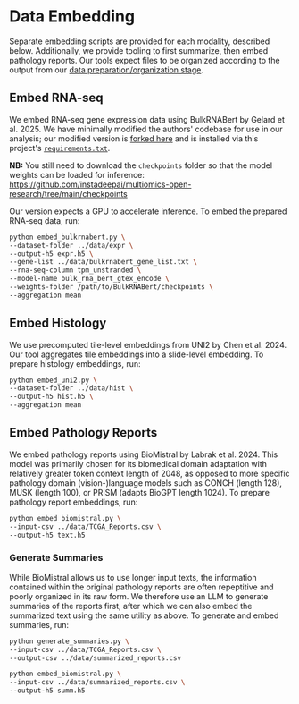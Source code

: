 # Data Embedding

Separate embedding scripts are provided for each modality, described below. Additionally, we provide tooling to first summarize, then embed pathology reports. Our tools expect files to be organized according to the output from our [data preparation/organization stage](../data/README.md).

## Embed RNA-seq
We embed RNA-seq gene expression data using BulkRNABert by Gelard et al. 2025. We have minimally modified the authors' codebase for use in our analysis; our modified version is [forked here](https://github.com/StevenSong/BulkRNABert) and is installed via this project's [`requirements.txt`](../requirements.txt).

**NB:** You still need to download the `checkpoints` folder so that the model weights can be loaded for inference: https://github.com/instadeepai/multiomics-open-research/tree/main/checkpoints

Our version expects a GPU to accelerate inference. To embed the prepared RNA-seq data, run:
```bash
python embed_bulkrnabert.py \
--dataset-folder ../data/expr \
--output-h5 expr.h5 \
--gene-list ../data/bulkrnabert_gene_list.txt \
--rna-seq-column tpm_unstranded \
--model-name bulk_rna_bert_gtex_encode \
--weights-folder /path/to/BulkRNABert/checkpoints \
--aggregation mean
```

## Embed Histology
We use precomputed tile-level embeddings from UNI2 by Chen et al. 2024. Our tool aggregates tile embeddings into a slide-level embedding. To prepare histology embeddings, run:
```bash
python embed_uni2.py \
--dataset-folder ../data/hist \
--output-h5 hist.h5 \
--aggregation mean
```

## Embed Pathology Reports
We embed pathology reports using BioMistral by Labrak et al. 2024. This model was primarily chosen for its biomedical domain adaptation with relatively greater token context length of 2048, as opposed to more specific pathology domain (vision-)language models such as CONCH (length 128), MUSK (length 100), or PRISM (adapts BioGPT length 1024). To prepare pathology report embeddings, run:
```bash
python embed_biomistral.py \
--input-csv ../data/TCGA_Reports.csv \
--output-h5 text.h5
```

### Generate Summaries
While BioMistral allows us to use longer input texts, the information contained within the original pathology reports are often repeptitive and poorly organized in its raw form. We therefore use an LLM to generate summaries of the reports first, after which we can also embed the summarized text using the same utility as above. To generate and embed summaries, run:
```bash
python generate_summaries.py \
--input-csv ../data/TCGA_Reports.csv \
--output-csv ../data/summarized_reports.csv

python embed_biomistral.py \
--input-csv ../data/summarized_reports.csv \
--output-h5 summ.h5
```